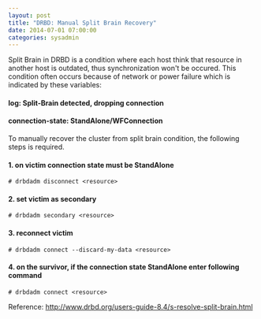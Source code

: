 ```yaml
---
layout: post
title: "DRBD: Manual Split Brain Recovery"
date: 2014-07-01 07:00:00
categories: sysadmin
---
```


Split Brain in DRBD is a condition where each host think that resource in another host is outdated, thus synchronization won't be occured. This condition often occurs because of network or power failure which is indicated by these variables:
#### log: Split-Brain detected, dropping connection
#### connection-state: StandAlone/WFConnection
To manually recover the cluster from split brain condition, the following steps is required.
#### 1. on victim connection state must be StandAlone
	# drbdadm disconnect <resource>
#### 2. set victim as secondary
	# drbdadm secondary <resource>
#### 3. reconnect victim
	# drbdadm connect --discard-my-data <resource>
#### 4. on the survivor, if the connection state StandAlone enter following command
	# drbdadm connect <resource>
Reference: http://www.drbd.org/users-guide-8.4/s-resolve-split-brain.html
